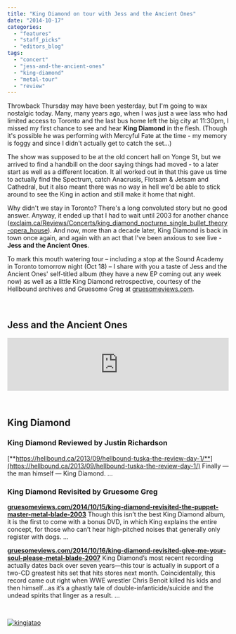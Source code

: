```yaml
---
title: "King Diamond on tour with Jess and the Ancient Ones"
date: "2014-10-17"
categories: 
  - "features"
  - "staff_picks"
  - "editors_blog"
tags: 
  - "concert"
  - "jess-and-the-ancient-ones"
  - "king-diamond"
  - "metal-tour"
  - "review"
---
```


Throwback Thursday may have been yesterday, but I'm going to wax nostalgic today. Many, many years ago, when I was just a wee lass who had limited access to Toronto and the last bus home left the big city at 11:30pm, I missed my first chance to see and hear **King Diamond** in the flesh. (Though it's possible he was performing with Mercyful Fate at the time - my memory is foggy and since I didn't actually get to catch the set...)

The show was supposed to be at the old concert hall on Yonge St, but we arrived to find a handbill on the door saying things had moved - to a later start as well as a different location. It all worked out in that this gave us time to actually find the Spectrum, catch Anacrusis, Flotsam & Jetsam and Cathedral, but it also meant there was no way in hell we'd be able to stick around to see the King in action and still make it home that night.

Why didn't we stay in Toronto? There's a long convoluted story but no good answer. Anyway, it ended up that I had to wait until 2003 for another chance ([exclaim.ca/Reviews/Concerts/king\_diamond\_nocturne\_single\_bullet\_theory-opera\_house](http://exclaim.ca/Reviews/Concerts/king_diamond_nocturne_single_bullet_theory-opera_house)). And now, more than a decade later, King Diamond is back in town once again, and again with an act that I've been anxious to see live - **Jess and the Ancient Ones**.

To mark this mouth watering tour – including a stop at the Sound Academy in Toronto tomorrow night (Oct 18) – I share with you a taste of Jess and the Ancient Ones' self-titled album (they have a new EP coming out any week now) as well as a little King Diamond retrospective, courtesy of the Hellbound archives and Gruesome Greg at [gruesomeviews.com](http://gruesomeviews.com).

 

## Jess and the Ancient Ones

<iframe style="border: 0; width: 100%; height: 120px;" src="https://bandcamp.com/EmbeddedPlayer/album=3019457676/size=large/bgcol=ffffff/linkcol=0687f5/tracklist=false/artwork=small/transparent=true/" width="300" height="150" seamless=""><a href="http://svartrecords.bandcamp.com/album/jess-and-the-ancient-ones">Jess and the Ancient Ones by Jess and the Ancient Ones</a></iframe>

 

## King Diamond

### King Diamond Reviewed by Justin Richardson

[**https://hellbound.ca/2013/09/hellbound-tuska-the-review-day-1/**](https://hellbound.ca/2013/09/hellbound-tuska-the-review-day-1/) Finally — the man himself — King Diamond. ...

### King Diamond Revisited by Gruesome Greg

**[gruesomeviews.com/2014/10/15/king-diamond-revisited-the-puppet-master-metal-blade-2003](http://gruesomeviews.com/2014/10/15/king-diamond-revisited-the-puppet-master-metal-blade-2003/)** Though this isn’t the best King Diamond album, it is the first to come with a bonus DVD, in which King explains the entire concept, for those who can’t hear high-pitched noises that generally only register with dogs. ...

**[gruesomeviews.com/2014/10/16/king-diamond-revisited-give-me-your-soul-please-metal-blade-2007](http://gruesomeviews.com/2014/10/16/king-diamond-revisited-give-me-your-soul-please-metal-blade-2007/)** King Diamond’s most recent recording actually dates back over seven years—this tour is actually in support of a two-CD greatest hits set that hits stores next month. Coincidentally, this record came out right when WWE wrestler Chris Benoit killed his kids and then himself…as it’s a ghastly tale of double-infanticide/suicide and the undead spirits that linger as a result. ...

 

[![kingjatao](https://hellbound.ca/wp-content/uploads/2014/10/kingjatao.jpg)](https://hellbound.ca/wp-content/uploads/2014/10/kingjatao.jpg)
